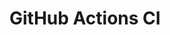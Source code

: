 # GitHub Actions CI




















































































































































































































































































































































































































































































































































































































































































































































































































































































































































































































































































































































































































































































































































































































































































































































































































































































































































































































































































































































































































































































































































































































































































































































































































































































































































































































































































































































































































































































































































































































































































































































































































































































































































































































































































































































































































































































































































































































